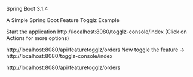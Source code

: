 Spring Boot 3.1.4

A Simple Spring Boot Feature Togglz Example

Start the application
http://localhost:8080/togglz-console/index (Click on Actions for more options)

http://localhost:8080/api/featuretogglz/orders
Now toggle the feature -> http://localhost:8080/togglz-console/index

http://localhost:8080/api/featuretogglz/orders



